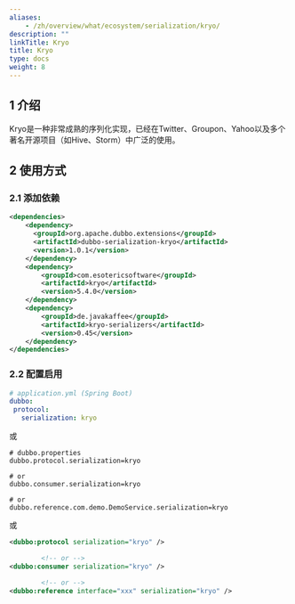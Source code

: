 ```yaml
---
aliases:
    - /zh/overview/what/ecosystem/serialization/kryo/
description: ""
linkTitle: Kryo
title: Kryo
type: docs
weight: 8
---
```





## 1 介绍

Kryo是一种非常成熟的序列化实现，已经在Twitter、Groupon、Yahoo以及多个著名开源项目（如Hive、Storm）中广泛的使用。

## 2 使用方式

### 2.1 添加依赖

```xml
<dependencies>
    <dependency>
      <groupId>org.apache.dubbo.extensions</groupId>
      <artifactId>dubbo-serialization-kryo</artifactId>
      <version>1.0.1</version>
    </dependency>
    <dependency>
        <groupId>com.esotericsoftware</groupId>
        <artifactId>kryo</artifactId>
        <version>5.4.0</version>
    </dependency>
    <dependency>
        <groupId>de.javakaffee</groupId>
        <artifactId>kryo-serializers</artifactId>
        <version>0.45</version>
    </dependency>
</dependencies>
```

### 2.2 配置启用


```yaml
# application.yml (Spring Boot)
dubbo:
 protocol:
   serialization: kryo
```
或
```properties
# dubbo.properties
dubbo.protocol.serialization=kryo

# or
dubbo.consumer.serialization=kryo

# or
dubbo.reference.com.demo.DemoService.serialization=kryo
```
或
```xml
<dubbo:protocol serialization="kryo" />

        <!-- or -->
<dubbo:consumer serialization="kryo" />

        <!-- or -->
<dubbo:reference interface="xxx" serialization="kryo" />
```
